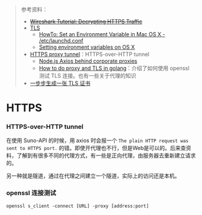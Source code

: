 > 参考资料：
>
> - [~~Wireshark Tutorial: Decrypting HTTPS Traffic~~](https://unit42.paloaltonetworks.com/wireshark-tutorial-decrypting-https-traffic/)
> - [TLS](https://wiki.wireshark.org/TLS)
>   - [HowTo: Set an Environment Variable in Mac OS X - /etc/launchd.conf](https://www.dowdandassociates.com/blog/content/howto-set-an-environment-variable-in-mac-os-x-slash-etc-slash-launchd-dot-conf/)
>   - [Setting environment variables on OS X](https://stackoverflow.com/questions/135688/setting-environment-variables-on-os-x)
> - [HTTPS proxy tunnel](https://github.com/axios/axios/issues/925#issuecomment-359982190)：HTTPS-over-HTTP tunnel
>   - [Node.js Axios behind corporate proxies](https://janmolak.com/node-js-axios-behind-corporate-proxies-8b17a6f31f9d)
>   - [How to do proxy and TLS in golang](https://stackoverflow.com/questions/61401128/how-to-do-proxy-and-tls-in-golang)：介绍了如何使用 openssl 测试 TLS 连接。也有一些关于代理的知识
> - [一步步生成一张 TLS 证书](https://0x00.cl/blog/2024/exploring-tls-certs/)

# HTTPS

### HTTPS-over-HTTP tunnel

在使用 Suno-API 的时候，用 axios 时会报一个 `The plain HTTP request was sent to HTTPS port.` 的错。即使开代理也不行，但是Web是可以的。后来查资料，了解到有很多不同的代理方式，有一些是正向代理，由服务器去重新建立请求的。

另一种就是隧道，通过在代理之间建立一个隧道，实际上的访问还是本机。



### openssl 连接测试

`openssl s_client -connect [URL] -proxy [address:port]`